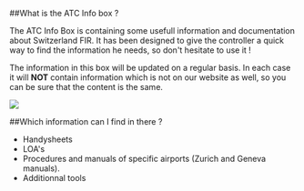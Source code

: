##What is the ATC Info box ?

The ATC Info Box is containing some usefull information and documentation about Switzerland FIR. It has been designed to give the controller a quick way to find the information he needs, so don't hesitate to use it !

The information in this box will be updated on a regular basis. In each case it will **NOT** contain information which is not on our website as well, so you can be sure that the content is the same.

<img src="atcinfo.jpg">

##Which information can I find in there ?

- Handysheets
- LOA's
- Procedures and manuals of specific airports (Zurich and Geneva manuals).
- Additionnal tools


